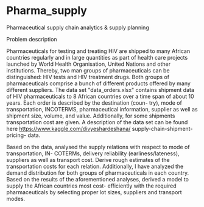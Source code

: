 # Pharma_supply
 Pharmaceutical supply chain analytics & supply planning


Problem description 


Pharmaceuticals for testing and treating HIV are shipped to many African countries regularly and in large quantities as part of health care projects launched by World Health Organisation, United Nations and other institutions. Thereby, two man groups of pharmaceuticals can be distinguished: HIV tests and HIV treatment drugs. Both groups of pharmaceuticals comprise a bunch of different products offered by many different suppliers. The data set "data_orders.xlsx" contains shipment data of HIV pharmaceuticals to 8 African countries over a time span of about 10 years. Each order is described by the destination (coun- try), mode of transportation, INCOTERMS, pharmaceutical information, supplier as well as shipment size, volume, and value. Additionally, for some shipments transportation cost are given. A description of the data set can be found here https://www.kaggle.com/divyeshardeshana/ supply-chain-shipment-pricing- data.



Based on the data, analysed the supply relations with respect to mode of transportation, IN- COTERMs, delivery reliability (earliness/lateness), suppliers as well as transport cost. Derive rough estimates of the transportation costs for each relation. Additionally, I have analyzed the demand distribution for both groups of pharmaceuticals in each country. Based on the results of the aforementioned analyses, derived a model to supply the African countries most cost- efficiently with the required pharmaceuticals by selecting proper lot sizes, suppliers and transport modes.
